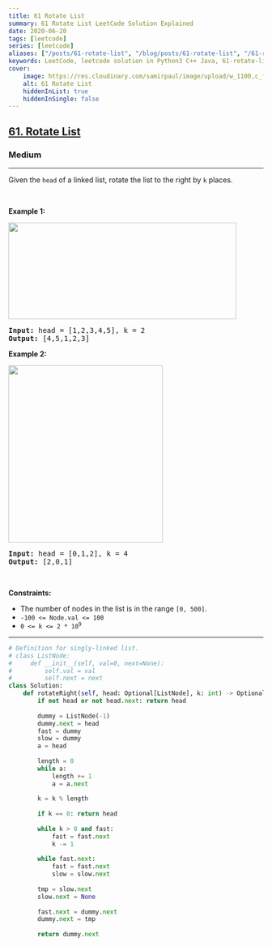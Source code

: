 ```yaml
---
title: 61 Rotate List
summary: 61 Rotate List LeetCode Solution Explained
date: 2020-06-20
tags: [leetcode]
series: [leetcode]
aliases: ["/posts/61-rotate-list", "/blog/posts/61-rotate-list", "/61-rotate-list"]
keywords: LeetCode, leetcode solution in Python3 C++ Java, 61-rotate-list solution
cover:
    image: https://res.cloudinary.com/samirpaul/image/upload/w_1100,c_fit,co_rgb:FFFFFF,l_text:Arial_70_bold:61 Rotate List/problem-solving.webp
    alt: 61 Rotate List
    hiddenInList: true
    hiddenInSingle: false
---
```



<h2><a href="https://leetcode.com/problems/rotate-list/">61. Rotate List</a></h2><h3>Medium</h3><hr><div><p>Given the <code>head</code> of a linked&nbsp;list, rotate the list to the right by <code>k</code> places.</p>

<p>&nbsp;</p>
<p><strong>Example 1:</strong></p>
<img alt="" src="https://assets.leetcode.com/uploads/2020/11/13/rotate1.jpg" style="width: 450px; height: 191px;">
<pre><strong>Input:</strong> head = [1,2,3,4,5], k = 2
<strong>Output:</strong> [4,5,1,2,3]
</pre>

<p><strong>Example 2:</strong></p>
<img alt="" src="https://assets.leetcode.com/uploads/2020/11/13/roate2.jpg" style="width: 305px; height: 350px;">
<pre><strong>Input:</strong> head = [0,1,2], k = 4
<strong>Output:</strong> [2,0,1]
</pre>

<p>&nbsp;</p>
<p><strong>Constraints:</strong></p>

<ul>
	<li>The number of nodes in the list is in the range <code>[0, 500]</code>.</li>
	<li><code>-100 &lt;= Node.val &lt;= 100</code></li>
	<li><code>0 &lt;= k &lt;= 2 * 10<sup>9</sup></code></li>
</ul>
</div>

---




```python
# Definition for singly-linked list.
# class ListNode:
#     def __init__(self, val=0, next=None):
#         self.val = val
#         self.next = next
class Solution:
    def rotateRight(self, head: Optional[ListNode], k: int) -> Optional[ListNode]:        
        if not head or not head.next: return head
        
        dummy = ListNode(-1)
        dummy.next = head
        fast = dummy
        slow = dummy
        a = head
        
        length = 0
        while a:
            length += 1
            a = a.next
        
        k = k % length
        
        if k == 0: return head
        
        while k > 0 and fast:
            fast = fast.next
            k -= 1
        
        while fast.next:
            fast = fast.next
            slow = slow.next
        
        tmp = slow.next
        slow.next = None
        
        fast.next = dummy.next
        dummy.next = tmp
        
        return dummy.next
```
